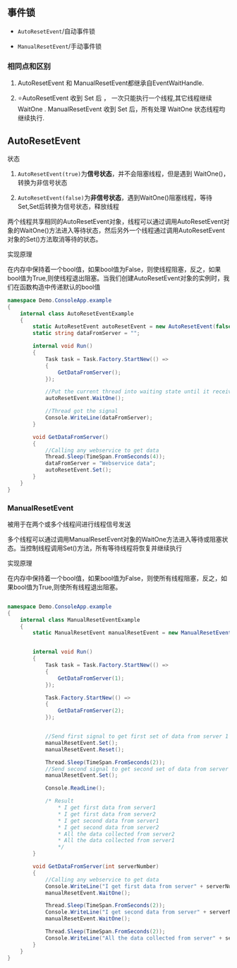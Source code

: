 ## 事件锁

* ```AutoResetEvent```/自动事件锁

* ```ManualResetEvent```/手动事件锁

### 相同点和区别

1. AutoResetEvent 和 ManualResetEvent都继承自EventWaitHandle.


2. ⭐AutoResetEvent 收到 Set 后 ， 一次只能执行一个线程,其它线程继续 WaitOne .
ManualResetEvent  收到 Set 后，所有处理 WaitOne 状态线程均继续执行.


## AutoResetEvent


状态


1. ```AutoResetEvent(true)```为**信号状态**，并不会阻塞线程，但是遇到 WaitOne()，转换为非信号状态

2. ```AutoResetEvent(false)```为**非信号状态**，遇到WaitOne()阻塞线程，等待Set,Set后转换为信号状态，释放线程

两个线程共享相同的AutoResetEvent对象，线程可以通过调用AutoResetEvent对象的WaitOne()方法进入等待状态，然后另外一个线程通过调用AutoResetEvent对象的Set()方法取消等待的状态。

实现原理

在内存中保持着一个bool值，如果bool值为False，则使线程阻塞，反之，如果bool值为True,则使线程退出阻塞。当我们创建AutoResetEvent对象的实例时，我们在函数构造中传递默认的bool值

```c#
namespace Demo.ConsoleApp.example
{
    internal class AutoResetEventExample
    {
        static AutoResetEvent autoResetEvent = new AutoResetEvent(false);
        static string dataFromServer = "";

        internal void Run()
        {
            Task task = Task.Factory.StartNew(() =>
            {
                GetDataFromServer();
            });

            //Put the current thread into waiting state until it receives the signal
            autoResetEvent.WaitOne();

            //Thread got the signal
            Console.WriteLine(dataFromServer);
        }

        void GetDataFromServer()
        {
            //Calling any webservice to get data
            Thread.Sleep(TimeSpan.FromSeconds(4));
            dataFromServer = "Webservice data";
            autoResetEvent.Set();
        }
    }
}

```

### ManualResetEvent

被用于在两个或多个线程间进行线程信号发送

多个线程可以通过调用ManualResetEvent对象的WaitOne方法进入等待或阻塞状态。当控制线程调用Set()方法，所有等待线程将恢复并继续执行

实现原理

在内存中保持着一个bool值，如果bool值为False，则使所有线程阻塞，反之，如果bool值为True,则使所有线程退出阻塞。

```c#

namespace Demo.ConsoleApp.example
{
    internal class ManualResetEventExample
    {
        static ManualResetEvent manualResetEvent = new ManualResetEvent(false);


        internal void Run()
        {
            Task task = Task.Factory.StartNew(() =>
            {
                GetDataFromServer(1);
            });

            Task.Factory.StartNew(() =>
            {
                GetDataFromServer(2);
            });


            //Send first signal to get first set of data from server 1 and server 2
            manualResetEvent.Set();
            manualResetEvent.Reset();

            Thread.Sleep(TimeSpan.FromSeconds(2));
            //Send second signal to get second set of data from server 1 and server 2
            manualResetEvent.Set();

            Console.ReadLine();

            /* Result
                * I get first data from server1
                * I get first data from server2
                * I get second data from server1
                * I get second data from server2
                * All the data collected from server2
                * All the data collected from server1
                */
        }

        void GetDataFromServer(int serverNumber)
        {
            //Calling any webservice to get data
            Console.WriteLine("I get first data from server" + serverNumber);
            manualResetEvent.WaitOne();

            Thread.Sleep(TimeSpan.FromSeconds(2));
            Console.WriteLine("I get second data from server" + serverNumber);
            manualResetEvent.WaitOne();

            Thread.Sleep(TimeSpan.FromSeconds(2));
            Console.WriteLine("All the data collected from server" + serverNumber);
        }
    }
}

```

